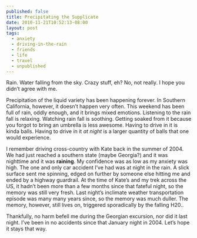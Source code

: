 ```yaml
---
published: false
title: Precipitating the Supplicate
date: 2010-11-21T10:52:13-08:00
layout: post
tags:
  - anxiety
  - driving-in-the-rain
  - friends
  - life
  - travel
  - unpublished
---
```

Rain. Water falling from the sky. Crazy stuff, eh? No, not really. I hope you didn&#8217;t agree with me.

<!--more-->

Precipitation of the liquid variety has been happening forever. In Southern California, however, it doesn&#8217;t happen very often. This weekend has been full of rain, oddly enough, and it brings mixed emotions. Listening to the rain fall is relaxing. Watching rain fall is soothing. Getting soaked from it because you forgot to bring an umbrella is less awesome. Having to drive in it is kinda balls. Having to drive in it _at night_ is a larger quantity of balls that one would experience.

I remember driving cross-country with Kate back in the summer of 2004. We had just reached a southern state (maybe Georgia?) and it was nighttime and it was **raining**. My confidence was as low as my anxiety was high. The one and only car accident I&#8217;ve had was at night in the rain. A slick surface sent me spinning, edged on further by someone else hitting me and ended by a highway guardrail. At the time of Kate&#8217;s and my trek across the US, it hadn&#8217;t been more than a few months since that fateful night, so the memory was still very fresh. Last night&#8217;s inclimate weather transportation episode was many many years since, so the memory was much duller. The memory, however, still lives on, triggered sporadically by the falling H20..

Thankfully, no harm befell me during the Georgian excursion, nor did it last night. I&#8217;ve been in no accidents since that January night in 2004. Let&#8217;s hope it stays that way.
